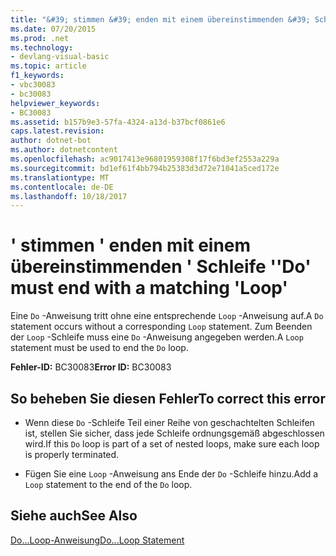 ```yaml
---
title: "&#39; stimmen &#39; enden mit einem übereinstimmenden &#39; Schleife &#39;"
ms.date: 07/20/2015
ms.prod: .net
ms.technology:
- devlang-visual-basic
ms.topic: article
f1_keywords:
- vbc30083
- bc30083
helpviewer_keywords:
- BC30083
ms.assetid: b157b9e3-57fa-4324-a13d-b37bcf0861e6
caps.latest.revision: 
author: dotnet-bot
ms.author: dotnetcontent
ms.openlocfilehash: ac9017413e96801959308f17f6bd3ef2553a229a
ms.sourcegitcommit: bd1ef61f4bb794b25383d3d72e71041a5ced172e
ms.translationtype: MT
ms.contentlocale: de-DE
ms.lasthandoff: 10/18/2017
---
```

# <a name="39do39-must-end-with-a-matching-39loop39"></a><span data-ttu-id="ed3c9-102">&#39; stimmen &#39; enden mit einem übereinstimmenden &#39; Schleife &#39;</span><span class="sxs-lookup"><span data-stu-id="ed3c9-102">&#39;Do&#39; must end with a matching &#39;Loop&#39;</span></span>
<span data-ttu-id="ed3c9-103">Eine `Do` -Anweisung tritt ohne eine entsprechende `Loop` -Anweisung auf.</span><span class="sxs-lookup"><span data-stu-id="ed3c9-103">A `Do` statement occurs without a corresponding `Loop` statement.</span></span> <span data-ttu-id="ed3c9-104">Zum Beenden der `Loop` -Schleife muss eine `Do` -Anweisung angegeben werden.</span><span class="sxs-lookup"><span data-stu-id="ed3c9-104">A `Loop` statement must be used to end the `Do` loop.</span></span>  
  
 <span data-ttu-id="ed3c9-105">**Fehler-ID:** BC30083</span><span class="sxs-lookup"><span data-stu-id="ed3c9-105">**Error ID:** BC30083</span></span>  
  
## <a name="to-correct-this-error"></a><span data-ttu-id="ed3c9-106">So beheben Sie diesen Fehler</span><span class="sxs-lookup"><span data-stu-id="ed3c9-106">To correct this error</span></span>  
  
-   <span data-ttu-id="ed3c9-107">Wenn diese `Do` -Schleife Teil einer Reihe von geschachtelten Schleifen ist, stellen Sie sicher, dass jede Schleife ordnungsgemäß abgeschlossen wird.</span><span class="sxs-lookup"><span data-stu-id="ed3c9-107">If this `Do` loop is part of a set of nested loops, make sure each loop is properly terminated.</span></span>  
  
-   <span data-ttu-id="ed3c9-108">Fügen Sie eine `Loop` -Anweisung ans Ende der `Do` -Schleife hinzu.</span><span class="sxs-lookup"><span data-stu-id="ed3c9-108">Add a `Loop` statement to the end of the `Do` loop.</span></span>  
  
## <a name="see-also"></a><span data-ttu-id="ed3c9-109">Siehe auch</span><span class="sxs-lookup"><span data-stu-id="ed3c9-109">See Also</span></span>  
 [<span data-ttu-id="ed3c9-110">Do...Loop-Anweisung</span><span class="sxs-lookup"><span data-stu-id="ed3c9-110">Do...Loop Statement</span></span>](../../visual-basic/language-reference/statements/do-loop-statement.md)
